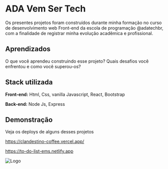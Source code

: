 
# ADA Vem Ser Tech

Os presentes projetos foram construídos durante minha formação no curso de desenvolvimento web Front-end da escola de programação @adatechbr, com a finalidade de registrar minha evolução acadêmica e profissional. 

## Aprendizados

O que você aprendeu construindo esse projeto? Quais desafios você enfrentou e como você superou-os?


## Stack utilizada

**Front-end:** Html, Css, vanilla Javascript, React, Bootstrap

**Back-end:** Node Js, Express


## Demonstração

Veja os deploys de alguns desses projetos

https://clandestino-coffee.vercel.app/

https://to-do-list-ems.netlify.app




![Logo](https://media.licdn.com/dms/image/C4D0BAQEJ9in0-PezNg/company-logo_200_200/0/1659466658605/letscodebr_logo?e=2147483647&v=beta&t=BIUX6eGdxTpIpO8D-_GPQ10nKe0OM5emV8huOxvlS_k)

